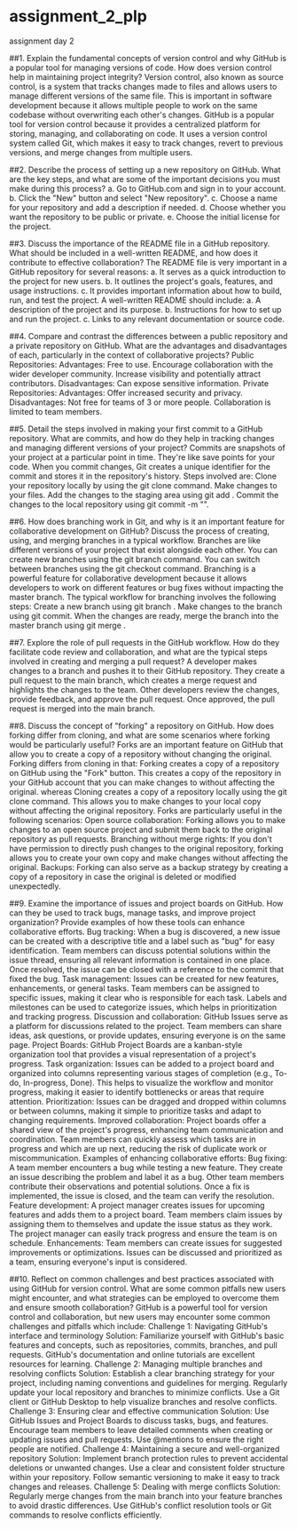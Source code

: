 # assignment_2_plp
assignment day 2

##1. Explain the fundamental concepts of version control and why GitHub is a popular tool for managing versions of code. How does version control help in maintaining project integrity? 
Version control, also known as source control, is a system that tracks changes made to files and allows users to manage different versions of the same file. This is important in software development because it allows multiple people to work on the same codebase without overwriting each other's changes.
GitHub is a popular tool for version control because it provides a centralized platform for storing, managing, and collaborating on code. It uses a version control system called Git, which makes it easy to track changes, revert to previous versions, and merge changes from multiple users.

##2. Describe the process of setting up a new repository on GitHub. What are the key steps, and what are some of the important decisions you must make during this process?
    a. Go to GitHub.com and sign in to your account.
    b. Click the "New" button and select "New repository".
    c. Choose a name for your repository and add a description if needed.
    d. Choose whether you want the repository to be public or private.
    e. Choose the initial license for the project.

##3. Discuss the importance of the README file in a GitHub repository. What should be included in a well-written README, and how does it contribute to effective collaboration?
    The README file is very important in a GitHub repository for several reasons:
      a. It serves as a quick introduction to the project for new users.
      b. It outlines the project's goals, features, and usage instructions.
      c. It provides important information about how to build, run, and test the project.
    A well-written README should include:
      a. A description of the project and its purpose.
      b. Instructions for how to set up and run the project.
      c. Links to any relevant documentation or source code.

##4. Compare and contrast the differences between a public repository and a private repository on GitHub. What are the advantages and disadvantages of each, particularly in the context of collaborative projects?
Public Repositories:
      Advantages:
        Free to use.
        Encourage collaboration with the wider developer community.
        Increase visibility and potentially attract contributors.
      Disadvantages:
        Can expose sensitive information.
        Private Repositories:
      Advantages:
        Offer increased security and privacy.
      Disadvantages:
        Not free for teams of 3 or more people.
        Collaboration is limited to team members.

##5. Detail the steps involved in making your first commit to a GitHub repository. What are commits, and how do they help in tracking changes and managing different versions of your project?
    Commits are snapshots of your project at a particular point in time. They're like save points for your code. When you commit changes, Git creates a unique identifier for the commit and stores it in the repository's history.
     Steps involved are:
       Clone your repository locally by using the git clone command.
       Make changes to your files.
       Add the changes to the staging area using git add <filename>.
       Commit the changes to the local repository using git commit -m "<commit message>".
    

##6. How does branching work in Git, and why is it an important feature for collaborative development on GitHub? Discuss the process of creating, using, and merging branches in a typical workflow.
    Branches are like different versions of your project that exist alongside each other.
    You can create new branches using the git branch command.
    You can switch between branches using the git checkout command.
    Branching is a powerful feature for collaborative development because it allows developers to work on different features or bug fixes without impacting the master branch.
    The typical workflow for branching involves the following steps:
         Create a new branch using git branch <branch-name>.
         Make changes to the branch using git commit.
         When the changes are ready, merge the branch into the master branch using git merge <branch-name>.

##7. Explore the role of pull requests in the GitHub workflow. How do they facilitate code review and collaboration, and what are the typical steps involved in creating and merging a pull request?
      A developer makes changes to a branch and pushes it to their GitHub repository.
      They create a pull request to the main branch, which creates a merge request and highlights the changes to the team.
      Other developers review the changes, provide feedback, and approve the pull request.
      Once approved, the pull request is merged into the main branch.

##8. Discuss the concept of "forking" a repository on GitHub. How does forking differ from cloning, and what are some scenarios where forking would be particularly useful?
      Forks are an important feature on GitHub that allow you to create a copy of a repository without changing the original.
      Forking differs from cloning in that: Forking creates a copy of a repository on GitHub using the "Fork" button. This creates a copy of the repository in your GitHub account that you can make changes to without affecting the original. whereas Cloning creates a            copy of a repository locally using the git clone command. This allows you to make changes to your local copy without affecting the original repository.
       Forks are particularly useful in the following scenarios:
            Open source collaboration: Forking allows you to make changes to an open source project and submit them back to the original repository as pull requests.
            Branching without merge rights: If you don't have permission to directly push changes to the original repository, forking allows you to create your own copy and make changes without affecting the original.
            Backups: Forking can also serve as a backup strategy by creating a copy of a repository in case the original is deleted or modified unexpectedly.

##9. Examine the importance of issues and project boards on GitHub. How can they be used to track bugs, manage tasks, and improve project organization? Provide examples of how these tools can enhance collaborative efforts.
      Bug tracking: When a bug is discovered, a new issue can be created with a descriptive title and a label such as "bug" for easy identification.
          Team members can discuss potential solutions within the issue thread, ensuring all relevant information is contained in one place.
          Once resolved, the issue can be closed with a reference to the commit that fixed the bug.
      Task management: Issues can be created for new features, enhancements, or general tasks.
          Team members can be assigned to specific issues, making it clear who is responsible for each task.
          Labels and milestones can be used to categorize issues, which helps in prioritization and tracking progress.
      Discussion and collaboration: GitHub Issues serve as a platform for discussions related to the project.
          Team members can share ideas, ask questions, or provide updates, ensuring everyone is on the same page.
   Project Boards: GitHub Project Boards are a kanban-style organization tool that provides a visual representation of a project's progress.
      Task organization: Issues can be added to a project board and organized into columns representing various stages of completion (e.g., To-do, In-progress, Done). This helps to visualize the workflow and monitor progress, making it easier to identify bottlenecks or         areas that require attention.
      Prioritization: Issues can be dragged and dropped within columns or between columns, making it simple to prioritize tasks and adapt to changing requirements.
      Improved collaboration: Project boards offer a shared view of the project's progress, enhancing team communication and coordination. Team members can quickly assess which tasks are in progress and which are up next, reducing the risk of duplicate work or                  miscommunication.
Examples of enhancing collaborative efforts:
    Bug fixing: A team member encounters a bug while testing a new feature. They create an issue describing the problem and label it as a bug. Other team members contribute their observations and potential solutions. Once a fix is implemented, the issue is closed, and        the team can verify the resolution.
    Feature development: A project manager creates issues for upcoming features and adds them to a project board. Team members claim issues by assigning them to themselves and update the issue status as they work. The project manager can easily track progress and ensure       the team is on schedule.
    Enhancements: Team members can create issues for suggested improvements or optimizations. Issues can be discussed and prioritized as a team, ensuring everyone's input is considered.


##10. Reflect on common challenges and best practices associated with using GitHub for version control. What are some common pitfalls new users might encounter, and what strategies can be employed to overcome them and ensure smooth collaboration?
        GitHub is a powerful tool for version control and collaboration, but new users may encounter some common challenges and pitfalls which include:
            Challenge 1: Navigating GitHub's interface and terminology
              Solution: Familiarize yourself with GitHub's basic features and concepts, such as repositories, commits, branches, and pull requests. GitHub's documentation and online tutorials are excellent resources for learning.
            Challenge 2: Managing multiple branches and resolving conflicts
              Solution: Establish a clear branching strategy for your project, including naming conventions and guidelines for merging. Regularly update your local repository and branches to minimize conflicts. Use a Git client or GitHub Desktop to help visualize                     branches and resolve conflicts.
            Challenge 3: Ensuring clear and effective communication
              Solution: Use GitHub Issues and Project Boards to discuss tasks, bugs, and features. Encourage team members to leave detailed comments when creating or updating issues and pull requests. Use @mentions to ensure the right people are notified.
            Challenge 4: Maintaining a secure and well-organized repository
              Solution: Implement branch protection rules to prevent accidental deletions or unwanted changes. Use a clear and consistent folder structure within your repository. Follow semantic versioning to make it easy to track changes and releases.
            Challenge 5: Dealing with merge conflicts
              Solution: Regularly merge changes from the main branch into your feature branches to avoid drastic differences. Use GitHub's conflict resolution tools or Git commands to resolve conflicts efficiently.
